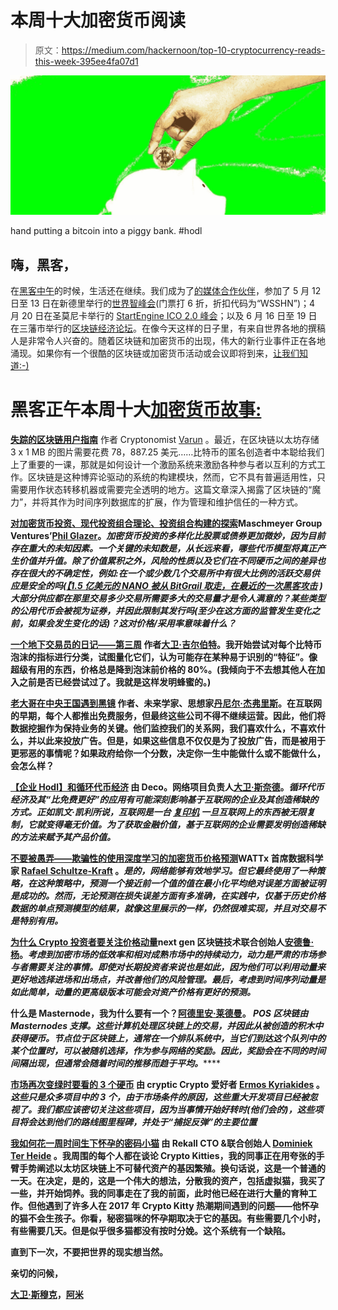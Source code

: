 # 本周十大加密货币阅读

> 原文：<https://medium.com/hackernoon/top-10-cryptocurrency-reads-this-week-395ee4fa07d1>

![](img/daf1be787154f1641c4aa637263a78f5.png)

hand putting a bitcoin into a piggy bank. #hodl

## 嗨，黑客，

在[黑客中午](https://hackernoon.com/why-crypto-investors-should-pay-attention-to-price-momentum-aa94f00bf605)的时候，生活还在继续。我们成为了[的媒体合作伙伴](https://hackernoon.com/the-blockchain-is-set-to-become-the-talk-of-new-delhi-1731a97213a9)，参加了 5 月 12 日至 13 日在新德里举行的[世界智峰会](https://goo.gl/yWRkmg)(门票打 6 折，折扣代码为“WSSHN”)；4 月 20 日在圣莫尼卡举行的 [StartEngine ICO 2.0 峰会](https://goo.gl/fb8WhA)；以及 6 月 16 日至 19 日在三藩市举行的[区块链经济论坛](https://goo.gl/pR33SK)。在像今天这样的日子里，有来自世界各地的撰稿人是非常令人兴奋的。随着区块链和加密货币的出现，伟大的新行业事件正在各地涌现。如果你有一个很酷的区块链或加密货币活动或会议即将到来，[让我们知道:-)](mailto:partners@amipublications.com)

# 黑客正午本周十大[加密货币故事:](http://hackernoon.com/tagged/cryptocurrency)

[**失踪的区块链用户指南**](https://hackernoon.com/the-missing-blockchain-user-guide-1b5f53ab69e0) 作者 Cryptonomist [Varun](https://medium.com/u/5b45229e9fb9?source=post_page-----395ee4fa07d1--------------------------------) 。最近，在区块链以太坊存储 3 x 1 MB 的图片需要花费 78，887.25 美元……比特币的匿名创造者中本聪给我们上了重要的一课，那就是如何设计一个激励系统来激励各种参与者以互利的方式工作。区块链是这种博弈论驱动的系统的构建模块，然而，它不具有普遍适用性，只需要用作状态转移机器或需要完全透明的地方。这篇文章深入揭露了区块链的“魔力”，并将其作为时间序列数据库的扩展，作为管理和维护信任的一种方式。

[**对加密货币投资、现代投资组合理论、投资组合构建的探索**](https://hackernoon.com/an-exploration-of-cryptocurrency-investing-modern-portfolio-theory-and-portfolio-construction-22531c292ed9)**Maschmeyer Group Ventures’[Phil Glazer](https://medium.com/u/ea2960c31deb?source=post_page-----395ee4fa07d1--------------------------------)。*加密货币投资的多样化比股票或债券更加微妙，因为目前存在重大的未知因素。一个关键的未知数是，从长远来看，哪些代币模型将真正产生价值并升值。除了价值累积之外，风险的性质以及它们在不同硬币之间的差异也存在很大的不确定性，例如:在一个或少数几个交易所中有很大比例的活跃交易供应是安全的吗(*[*【1.5 亿美元的 NANO 被从 BitGrail 取走，在最近的一次黑客攻击*](https://cointelegraph.com/news/bitgrail-vs-nano-who-is-responsible-for-the-150-million-theft) *)大部分供应都在那里交易多少交易所需要多大的交易量才是令人满意的？某些类型的公用代币会被视为证券，并因此限制其发行吗(至少在这方面的监管发生变化之前，如果会发生变化的话)？这对价格/采用率意味着什么？***

**[**一个地下交易员的日记——第三周**](https://hackernoon.com/a-crypto-traders-diary-week-3-a9664c76336f) 作者[大卫·吉尔伯特](https://medium.com/u/f735d3b0f2f3?source=post_page-----395ee4fa07d1--------------------------------)。我开始尝试对每个比特币泡沫的指标进行分类，试图量化它们，认为可能存在某种易于识别的“特征”。像超级有用的东西，价格总是降到泡沫前价格的 80%。(我倾向于不去想其他人在加入之前是否已经尝试过了。我就是这样发明蜂蜜的。)**

**[**老大哥在中央王国遇到黑镜**](https://hackernoon.com/big-brother-meets-black-mirror-in-the-middle-kingdom-3febe4574467) 作者、未来学家、思想家[丹尼尔·杰弗里斯](https://medium.com/u/618a7c78c957?source=post_page-----395ee4fa07d1--------------------------------)。在互联网的早期，每个人都推出免费服务，但最终这些公司不得不继续运营。因此，他们将数据挖掘作为保持业务的关键。他们监控我们的关系网，我们喜欢什么，不喜欢什么，并以此来投放广告。但是，如果这些信息不仅仅是为了投放广告，而是被用于更邪恶的事情呢？如果政府给你一个分数，决定你一生中能做什么或不能做什么，会怎么样？**

**[**【企业 Hodl】和循环代币经济**](https://hackernoon.com/enterprise-hodl-and-circular-token-economies-b394c4056ecd) 由 Deco。网络项目负责人[大卫·斯奈德](https://medium.com/u/cc392bcd792e?source=post_page-----395ee4fa07d1--------------------------------)。*循环代币经济及其“比免费更好”的应用有可能深刻影响基于互联网的企业及其创造稀缺的方式。正如凯文·凯利所说，互联网是一台* [*复印机*](http://kk.org/thetechnium/better-than-fre/) *一旦互联网上的东西被无限复制，它就变得毫无价值。为了获取金融价值，基于互联网的企业需要发明创造稀缺的方法来赋予其产品价值。***

**[**不要被愚弄——欺骗性的使用深度学习的加密货币价格预测**](https://hackernoon.com/dont-be-fooled-deceptive-cryptocurrency-price-predictions-using-deep-learning-bf27e4837151)**WATTx 首席数据科学家 [Rafael Schultze-Kraft](https://medium.com/u/2814133140db?source=post_page-----395ee4fa07d1--------------------------------) 。*是的，网络能够有效地学习。但它最终使用了一种策略，在这种策略中，预测一个接近前一个值的值在最小化平均绝对误差方面被证明是成功的。然而，无论预测在损失误差方面有多准确，在实践中，仅基于历史价格数据的单点预测模型的结果，就像这里展示的一样，仍然很难实现，并且对交易不是特别有用。*****

****[**为什么 Crypto 投资者要关注价格动量**](https://hackernoon.com/why-crypto-investors-should-pay-attention-to-price-momentum-aa94f00bf605)**next gen 区块链技术联合创始人[安德鲁·杨](https://medium.com/u/ee7bc0f95a0?source=post_page-----395ee4fa07d1--------------------------------)。*考虑到加密市场的低效率和相对成熟市场中的持续动力，动力是严肃的市场参与者需要关注的事情。即使对长期投资者来说也是如此，因为他们可以利用动量来更好地选择进场和出场点，并改善他们的风险管理。最后，考虑到时间序列动量是如此简单，动量的更高级版本可能会对资产价格有更好的预测。*******

******什么是 Masternode，我为什么要有一个？**[阿德里安·莱德曼](https://medium.com/u/fa9e83c0d31?source=post_page-----395ee4fa07d1--------------------------------)。 *POS 区块链由 Masternodes 支撑。这些计算机处理区块链上的交易，并因此从被创造的积木中获得硬币。节点位于区块链上，通常在一个排队系统中，当它们到达这个队列中的某个位置时，可以被随机选择，作为参与网络的奖励。因此，奖励会在不同的时间间隔出现，但通常会随着时间的推移而趋于平均。*********

******[**市场再次变绿时要看的 3 个硬币**](https://hackernoon.com/3-coins-to-watch-once-the-market-turns-green-again-9d97647e9c53) 由 cryptic Crypto 爱好者 [Ermos Kyriakides](https://medium.com/u/d90b2e4851eb?source=post_page-----395ee4fa07d1--------------------------------) 。*这些只是众多项目中的 3 个，由于市场条件的原因，这些重大开发项目已经被忽视了。我们都应该密切关注这些项目，因为当事情开始好转时(他们会的)，这些项目将会达到他们的路线图里程碑，并处于“捕捉反弹”的主要位置*******

****[**我如何花一周时间生下怀孕的密码小猫**](https://hackernoon.com/how-i-spent-one-week-giving-birth-to-pregnant-crypto-kitties-e824e9c2a4ef) 由 Rekall CTO &联合创始人 [Dominiek Ter Heide](https://medium.com/u/e30318a8e496?source=post_page-----395ee4fa07d1--------------------------------) 。我周围的每个人都在谈论 Crypto Kitties，我的同事正在用夸张的手臂手势阐述以太坊区块链上不可替代资产的基因繁殖。换句话说，这是一个普通的一天。在决定，是的，这是一个伟大的想法，分散我的资产，包括虚拟猫，我买了一些，并开始饲养。我的同事走在了我的前面，此时他已经在进行大量的育种工作。但他遇到了许多人在 2017 年 Crypto Kitty 热潮期间遇到的问题——他怀孕的猫不会生孩子。你看，秘密猫咪的怀孕期取决于它的基因。有些需要几个小时，有些需要几天。但是似乎很多猫都没有按时分娩。这个系统有一个缺陷。****

****直到下一次，不要把世界的现实想当然。****

****亲切的问候，****

****[大卫·斯穆克](http://www.davidsmooke.net/)，[阿米](http://twitter.com/ami)****